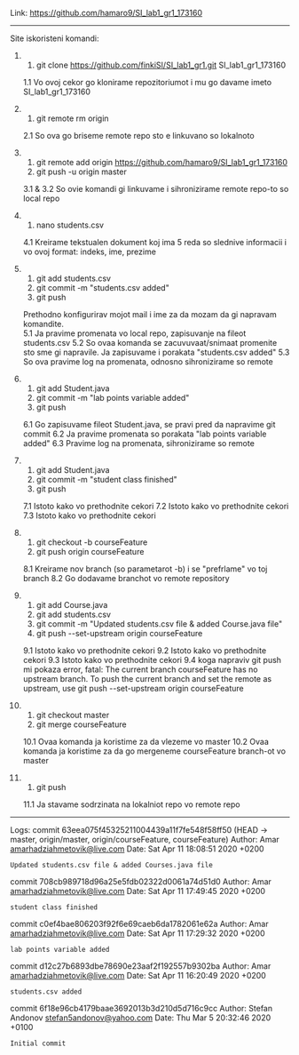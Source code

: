 Link: https://github.com/hamaro9/SI_lab1_gr1_173160
________________________________________________________________________________
Site iskoristeni komandi:

1. 1. git clone https://github.com/finkiSI/SI_lab1_gr1.git SI_lab1_gr1_173160

	1.1 Vo ovoj cekor go klonirame repozitoriumot i mu go davame imeto SI_lab1_gr1_173160

2. 1. git remote rm origin

	2.1 So ova go briseme remote repo sto e linkuvano so lokalnoto

3. 1. git remote add origin https://github.com/hamaro9/SI_lab1_gr1_173160
   2. git push -u origin master

	3.1 & 3.2 So ovie komandi gi linkuvame i sihronizirame remote repo-to so local repo

4. 1. nano students.csv

	4.1 Kreirame tekstualen dokument koj ima 5 reda so slednive informacii i vo ovoj format:
	    indeks, ime, prezime

5. 1. git add students.csv
   2. git commit -m "students.csv added"
   3. git push

	Prethodno konfigurirav mojot mail i ime za da mozam da gi napravam komandite.	
	5.1 Ja pravime promenata vo local repo, zapisuvanje na fileot students.csv 
	5.2 So ovaa komanda se zacuvuvaat/snimaat promenite sto sme gi napravile. Ja zapisuvame i porakata "students.csv added"
	5.3 So ova pravime log na promenata, odnosno sihronizirame so remote

6. 1. git add Student.java
   2. git commit -m "lab points variable added"
   3. git push

	6.1 Go zapisuvame fileot Student.java, se pravi pred da napravime git commit
	6.2 Ja pravime promenata so porakata "lab points variable added"
	6.3 Pravime log na promenata, sihronizirame so remote

7. 1. git add Student.java
   2. git commit -m "student class finished"
   3. git push

	7.1 Istoto kako vo prethodnite cekori
	7.2 Istoto kako vo prethodnite cekori
	7.3 Istoto kako vo prethodnite cekori

8. 1. git checkout -b courseFeature
   2. git push origin courseFeature

	8.1 Kreirame nov branch (so parametarot -b) i se "prefrlame" vo toj branch
	8.2 Go dodavame branchot vo remote repository

9. 1. git add Course.java
   2. git add students.csv
   3. git commit -m "Updated students.csv file & added Course.java file"
   4. git push --set-upstream origin courseFeature

   	9.1 Istoto kako vo prethodnite cekori
	9.2 Istoto kako vo prethodnite cekori
	9.3 Istoto kako vo prethodnite cekori
	9.4 koga napraviv git push mi pokaza error,
   	fatal: The current branch courseFeature has no upstream branch.
   	To push the current branch and set the remote as upstream, use
      	git push --set-upstream origin courseFeature

10. 1. git checkout master 
    2. git merge courseFeature

	10.1 Ovaa komanda ja koristime za da vlezeme vo master
	10.2 Ovaa komanda ja koristime za da go mergeneme courseFeature branch-ot vo master

11. 1. git push
	
	11.1 Ja stavame sodrzinata na lokalniot repo vo remote repo
_______________________________________________________________________________________________________
Logs:
commit 63eea075f45325211004439a11f7fe548f58ff50 (HEAD -> master, origin/master, origin/courseFeature, courseFeature)
Author: Amar <amarhadziahmetovik@live.com>
Date:   Sat Apr 11 18:08:51 2020 +0200

    Updated students.csv file & added Courses.java file

commit 708cb989718d96a25e5fdb02322d0061a74d51d0
Author: Amar <amarhadziahmetovik@live.com>
Date:   Sat Apr 11 17:49:45 2020 +0200

    student class finished

commit c0ef4bae806203f92f6e69caeb6da1782061e62a
Author: Amar <amarhadziahmetovik@live.com>
Date:   Sat Apr 11 17:29:32 2020 +0200

    lab points variable added

commit d12c27b6893dbe78690e23aaf2f192557b9302ba
Author: Amar <amarhadziahmetovik@live.com>
Date:   Sat Apr 11 16:20:49 2020 +0200

    students.csv added

commit 6f18e96cb4179baae3692013b3d210d5d716c9cc
Author: Stefan Andonov <stefan5andonov@yahoo.com>
Date:   Thu Mar 5 20:32:46 2020 +0100

    Initial commit
